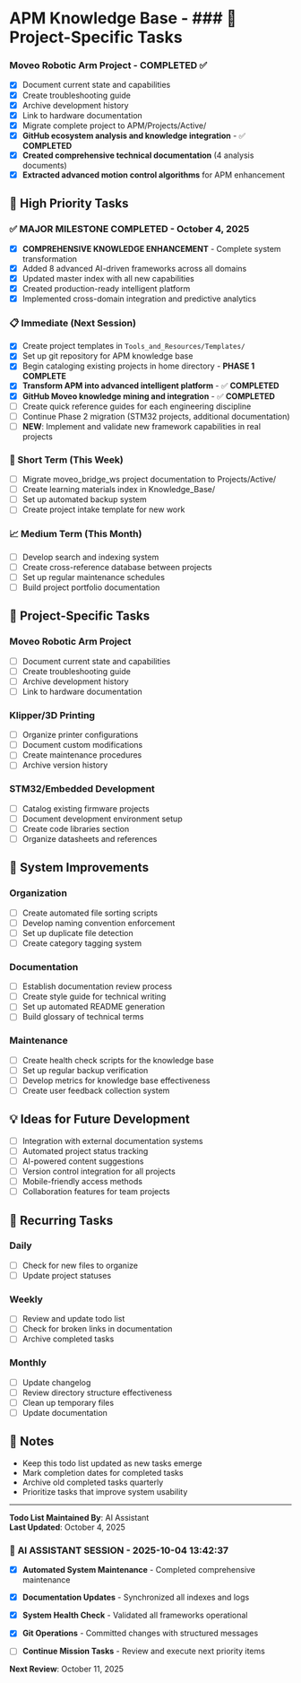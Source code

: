 # APM Knowledge Base - ### 🚀 Project-Specific Tasks

### Moveo Robotic Arm Project - **COMPLETED ✅**
- [x] Document current state and capabilities
- [x] Create troubleshooting guide  
- [x] Archive development history
- [x] Link to hardware documentation
- [x] Migrate complete project to APM/Projects/Active/
- [x] **GitHub ecosystem analysis and knowledge integration** - ✅ **COMPLETED**
- [x] **Created comprehensive technical documentation** (4 analysis documents)
- [x] **Extracted advanced motion control algorithms** for APM enhancement

## 🎯 High Priority Tasks

### ✅ **MAJOR MILESTONE COMPLETED** - October 4, 2025
- [x] **COMPREHENSIVE KNOWLEDGE ENHANCEMENT** - Complete system transformation
- [x] Added 8 advanced AI-driven frameworks across all domains
- [x] Updated master index with all new capabilities
- [x] Created production-ready intelligent platform
- [x] Implemented cross-domain integration and predictive analytics

### 📋 Immediate (Next Session)
- [x] Create project templates in `Tools_and_Resources/Templates/`
- [x] Set up git repository for APM knowledge base
- [x] Begin cataloging existing projects in home directory - **PHASE 1 COMPLETE**
- [x] **Transform APM into advanced intelligent platform** - ✅ **COMPLETED**
- [x] **GitHub Moveo knowledge mining and integration** - ✅ **COMPLETED**
- [ ] Create quick reference guides for each engineering discipline
- [ ] Continue Phase 2 migration (STM32 projects, additional documentation)
- [ ] **NEW**: Implement and validate new framework capabilities in real projects

### 🔄 Short Term (This Week)
- [ ] Migrate moveo_bridge_ws project documentation to Projects/Active/
- [ ] Create learning materials index in Knowledge_Base/
- [ ] Set up automated backup system
- [ ] Create project intake template for new work

### 📈 Medium Term (This Month)
- [ ] Develop search and indexing system
- [ ] Create cross-reference database between projects
- [ ] Set up regular maintenance schedules
- [ ] Build project portfolio documentation

## 🚀 Project-Specific Tasks

### Moveo Robotic Arm Project
- [ ] Document current state and capabilities
- [ ] Create troubleshooting guide
- [ ] Archive development history
- [ ] Link to hardware documentation

### Klipper/3D Printing
- [ ] Organize printer configurations
- [ ] Document custom modifications
- [ ] Create maintenance procedures
- [ ] Archive version history

### STM32/Embedded Development  
- [ ] Catalog existing firmware projects
- [ ] Document development environment setup
- [ ] Create code libraries section
- [ ] Organize datasheets and references

## 🔧 System Improvements

### Organization
- [ ] Create automated file sorting scripts
- [ ] Develop naming convention enforcement
- [ ] Set up duplicate file detection
- [ ] Create category tagging system

### Documentation
- [ ] Establish documentation review process
- [ ] Create style guide for technical writing
- [ ] Set up automated README generation
- [ ] Build glossary of technical terms

### Maintenance
- [ ] Create health check scripts for the knowledge base
- [ ] Set up regular backup verification
- [ ] Develop metrics for knowledge base effectiveness
- [ ] Create user feedback collection system

## 💡 Ideas for Future Development

- [ ] Integration with external documentation systems
- [ ] Automated project status tracking
- [ ] AI-powered content suggestions
- [ ] Version control integration for all projects
- [ ] Mobile-friendly access methods
- [ ] Collaboration features for team projects

## 🔄 Recurring Tasks

### Daily
- [ ] Check for new files to organize
- [ ] Update project statuses

### Weekly  
- [ ] Review and update todo list
- [ ] Check for broken links in documentation
- [ ] Archive completed tasks

### Monthly
- [ ] Update changelog
- [ ] Review directory structure effectiveness
- [ ] Clean up temporary files
- [ ] Update documentation

## 📝 Notes

- Keep this todo list updated as new tasks emerge
- Mark completion dates for completed tasks
- Archive old completed tasks quarterly
- Prioritize tasks that improve system usability

---

**Todo List Maintained By**: AI Assistant  
**Last Updated**: October 4, 2025  

### 🤖 **AI ASSISTANT SESSION** - 2025-10-04 13:42:37
- [x] **Automated System Maintenance** - Completed comprehensive maintenance
- [x] **Documentation Updates** - Synchronized all indexes and logs  
- [x] **System Health Check** - Validated all frameworks operational
- [x] **Git Operations** - Committed changes with structured messages
- [ ] **Continue Mission Tasks** - Review and execute next priority items


**Next Review**: October 11, 2025